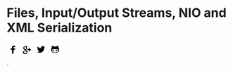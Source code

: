 # Files, Input/Output Streams, NIO and XML Serialization

[![facebook][1.1]][1]
[![google-plus][1.2]][2]
[![twitter][1.3]][3]
[![github][1.4]][4]

[1.1]: https://github.com/nagendramca2011/Scala/blob/master/social/facebook.png 
[1.2]: https://github.com/nagendramca2011/Scala/blob/master/social/google-plus.png
[1.3]: https://github.com/nagendramca2011/Scala/blob/master/social/twitter.png 
[1.4]: https://github.com/nagendramca2011/Scala/blob/master/social/github.png 

[1]: https://www.facebook.com/nagendramca4u
[2]: https://plus.google.com/u/0/107349924696808464956
[3]: https://twitter.com/nagendramca2011
[4]: https://github.com/nagendramca2011



















`